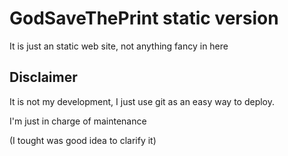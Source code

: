 # GodSaveThePrint static version

It is just an static web site, not anything fancy in here

## Disclaimer

It is not my development, I just use git as an easy way to deploy.

I'm just in charge of maintenance

(I tought was good idea to clarify it)